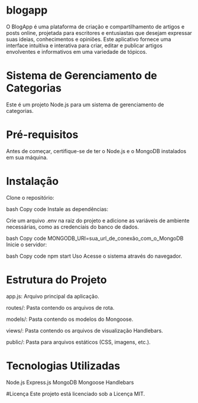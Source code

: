 # blogapp
O BlogApp é uma plataforma de criação e compartilhamento de artigos e posts online, projetada para escritores e entusiastas que desejam expressar suas ideias, conhecimentos
e opiniões. Este aplicativo fornece uma interface intuitiva e interativa para criar, editar e publicar artigos envolventes e informativos em uma variedade de tópicos.

# Sistema de Gerenciamento de Categorias
Este é um projeto Node.js para um sistema de gerenciamento de categorias.

# Pré-requisitos
Antes de começar, certifique-se de ter o Node.js e o MongoDB instalados em sua máquina.

# Instalação
Clone o repositório:

bash
Copy code
Instale as dependências:



Crie um arquivo .env na raiz do projeto e adicione as variáveis de ambiente necessárias, como as credenciais do banco de dados.

bash
Copy code
MONGODB_URI=sua_url_de_conexão_com_o_MongoDB
Inicie o servidor:

bash
Copy code
npm start
Uso
Acesse o sistema através do navegador.



# Estrutura do Projeto
app.js: Arquivo principal da aplicação.

routes/: Pasta contendo os arquivos de rota.

models/: Pasta contendo os modelos do Mongoose.

views/: Pasta contendo os arquivos de visualização Handlebars.

public/: Pasta para arquivos estáticos (CSS, imagens, etc.).

# Tecnologias Utilizadas
Node.js
Express.js
MongoDB
Mongoose
Handlebars

#Licença
Este projeto está licenciado sob a Licença MIT.



